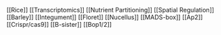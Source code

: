 [[Rice]]
[[Transcriptomics]]
[[Nutrient Partitioning]]
[[Spatial Regulation]]
[[Barley]]
[[Integument]]
[[Floret]]
[[Nucellus]]
[[MADS-box]]
[[Ap2]]
[[Crispr/cas9]]
[[B-sister]]
[[Bop1/2]]
